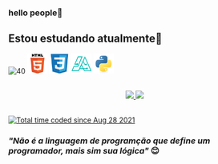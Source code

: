 ### hello people👋

##  Estou estudando atualmente📓
  
<img src="https://upload.wikimedia.org/wikipedia/commons/d/d4/Javascript-shield.svg" alt="40" width="40" height="40" style="max - width:100%;"></img>
<img src="https://raw.githubusercontent.com/devicons/devicon/master/icons/html5/html5-original-wordmark.svg" alt="40" width="40" height="40" style="max - width:100%;"></img>
<img src="https://raw.githubusercontent.com/devicons/devicon/master/icons/css3/css3-original.svg" alt="40" width="40" height="40" style="max - width:100%;"></img>
<img src="https://raw.githubusercontent.com/devicons/devicon/master/icons/thealgorithms/thealgorithms-original.svg" alt="rails" width="40" height="40" style="max - width:100%;"></img>
<img src="https://raw.githubusercontent.com/devicons/devicon/master/icons/python/python-original.svg" alt="pitao" width="40" height="40" style="max - width:100%;"></img>


<br>

<div align="center">
  <a href="https://github.com/Gabriel-FerreirasSantos">
  <img height="180em" src="https://github-readme-stats.vercel.app/api?username=Gabriel-FerreirasSantos&show_icons=true&theme=dark&include_all_commits=true&count_private=true"/>


<img height="180em" src="https://github-readme-stats.vercel.app/api/top-langs/?username=Gabriel-FerreirasSantos&layout=compact&langs_count=7&theme=dark"/>
</div>
  
 <br>
        
<a href="https://wakatime.com/@eb81ab9e-808f-4ed7-a6d1-8e0d64bf9a57"><img src="https://wakatime.com/badge/user/eb81ab9e-808f-4ed7-a6d1-8e0d64bf9a57.svg" alt="Total time coded since Aug 28 2021" /></a>

  ### <b><i aling="center">"Não é a linguagem de programção que define um programador, mais sim sua lógica"</i></b> 😊
